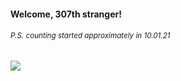 #### Welcome, 307th stranger!

###### <sup>P.S. counting started approximately in 10.01.21</sup>

<img src="https://kraftwerk28.pp.ua/vcnt.png"></img>
